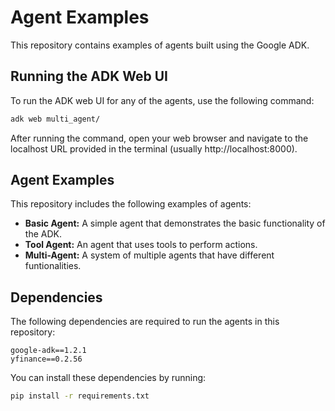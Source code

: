 # Agent Examples

This repository contains examples of agents built using the Google ADK.

## Running the ADK Web UI

To run the ADK web UI for any of the agents, use the following command:

```bash
adk web multi_agent/
```

After running the command, open your web browser and navigate to the localhost URL provided in the terminal (usually http://localhost:8000).

## Agent Examples

This repository includes the following examples of agents:

* **Basic Agent:** A simple agent that demonstrates the basic functionality of the ADK.
* **Tool Agent:** An agent that uses tools to perform actions.
* **Multi-Agent:** A system of multiple agents that have different funtionalities.

## Dependencies

The following dependencies are required to run the agents in this repository:

```
google-adk==1.2.1
yfinance==0.2.56
```

You can install these dependencies by running:

```bash
pip install -r requirements.txt
```
